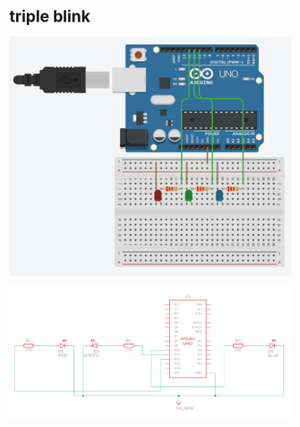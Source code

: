 # triple blink

![triple-blink circuit-1](triple-blink-1.png)

![triple-blink circuit-2](triple-blink-2.png)